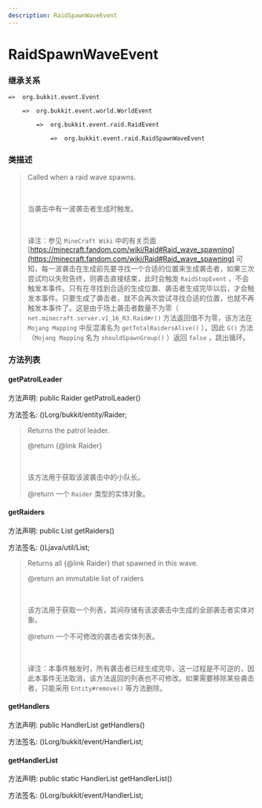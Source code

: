 ```yaml
---
description: RaidSpawnWaveEvent
---
```


# RaidSpawnWaveEvent

### 继承关系

    =>  org.bukkit.event.Event

        =>  org.bukkit.event.world.WorldEvent

            =>  org.bukkit.event.raid.RaidEvent

                =>  org.bukkit.event.raid.RaidSpawnWaveEvent

### 类描述

> Called when a raid wave spawns.
> 
> <br>
> 
> 当袭击中有一波袭击者生成时触发。
> 
> <br>
> 
> 译注：参见 `MineCraft Wiki` 中的有关页面 [https://minecraft.fandom.com/wiki/Raid#Raid_wave_spawning](https://minecraft.fandom.com/wiki/Raid#Raid_wave_spawning) 可知，每一波袭击在生成前先要寻找一个合适的位置来生成袭击者，如果三次尝试均以失败告终，则袭击直接结束，此时会触发 `RaidStopEvent` ，不会触发本事件。只有在寻找到合适的生成位置、袭击者生成完毕以后，才会触发本事件。只要生成了袭击者，就不会再次尝试寻找合适的位置，也就不再触发本事件了。这是由于场上袭击者数量不为零（ `net.minecraft.server.v1_16_R3.Raid#r()` 方法返回值不为零，该方法在 `Mojang Mapping` 中反混淆名为 `getTotalRaidersAlive()` ），因此 `G()` 方法（`Mojang Mapping` 名为 `shouldSpawnGroup()` ）返回 `false` ，跳出循环。

### 方法列表

#### getPatrolLeader

方法声明: public Raider getPatrolLeader()

方法签名: ()Lorg/bukkit/entity/Raider;

> Returns the patrol leader.
> 
> @return {@link Raider}
> 
> <br>
> 
> 该方法用于获取该波袭击中的小队长。
> 
> @return 一个 `Raider` 类型的实体对象。

#### getRaiders

方法声明: public List<Raider> getRaiders()

方法签名: ()Ljava/util/List;

> Returns all {@link Raider} that spawned in this wave.
> 
> @return an immutable list of raiders
> 
> <br>
> 
> 该方法用于获取一个列表，其间存储有该波袭击中生成的全部袭击者实体对象。
> 
> @return 一个不可修改的袭击者实体列表。
> 
> <br>
> 
> 译注：本事件触发时，所有袭击者已经生成完毕，这一过程是不可逆的，因此本事件无法取消，该方法返回的列表也不可修改。如果需要移除某些袭击者，只能采用 `Entity#remove()` 等方法删除。

#### getHandlers

方法声明: public HandlerList getHandlers()

方法签名: ()Lorg/bukkit/event/HandlerList;

#### getHandlerList

方法声明: public static HandlerList getHandlerList()

方法签名: ()Lorg/bukkit/event/HandlerList;